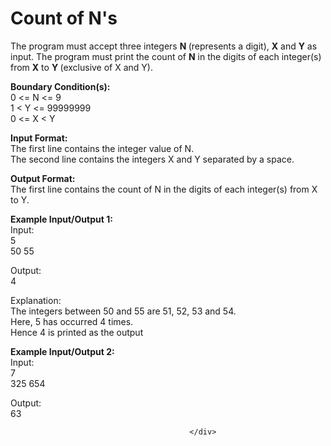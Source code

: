 # Count of N's

<p>The program must accept three integers&nbsp;<strong>N&nbsp;</strong>(represents a digit), <strong>X</strong> and <strong>Y</strong> as input. The program must print the count of <strong>N</strong>&nbsp;in the digits of each integer(s) from <strong>X</strong> to <strong>Y&nbsp;</strong>(exclusive of X and Y).</p>

<p><strong>Boundary Condition(s):</strong><br>
0 &lt;= N &lt;= 9<br>
1 &lt; Y &lt;= 99999999<br>
0 &lt;= X &lt; Y</p>

<p><strong>Input Format:</strong><br>
The first line contains the integer value of&nbsp;N.<br>
The second line contains the integers&nbsp;X and Y separated by a space.</p>

<p><strong>Output Format:</strong><br>
The first line contains the count of N in the digits of each integer(s) from X to Y.</p>

<p><strong>Example Input/Output 1:</strong><br>
Input:<br>
5<br>
50 55</p>

<p>Output:<br>
4</p>

<p>Explanation:<br>
The integers between 50 and 55 are 51, 52, 53 and 54.&nbsp;<br>
Here, 5 has occurred 4 times.<br>
Hence 4 is printed as the output</p>

<p><strong>Example Input/Output 2:</strong><br>
Input:<br>
7<br>
325 654</p>

<p>Output:<br>
63</p>

                                            </div>

